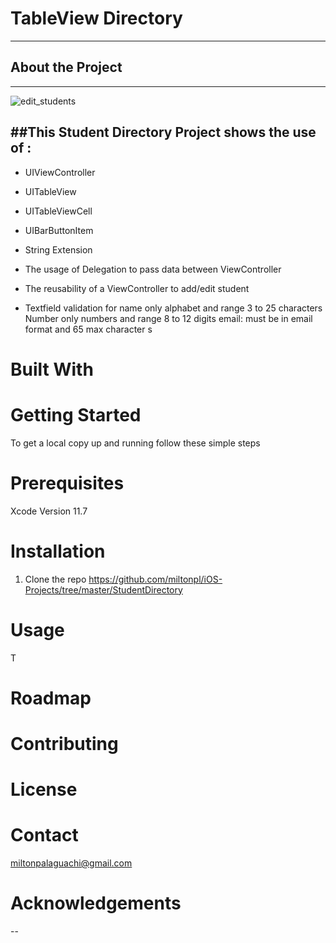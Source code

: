 # TableView Directory
---
## About the Project
---
![edit_students](https://user-images.githubusercontent.com/24483674/94515370-65b46780-01f1-11eb-9ee4-ce21a2df1755.gif)



<img1 src="https://media.giphy.com/media/xOhA6ar4k6T9qc7YkM/giphy.gif" width="40" height="70" />



##This Student Directory Project shows the use of :
---
- UIViewController
- UITableView
- UITableViewCell
- UIBarButtonItem
-  String Extension 

- The usage of Delegation to pass data between ViewController
- The reusability of a ViewController to add/edit student
- Textfield validation
for name only alphabet and range 3 to 25 characters
Number only numbers and range 8 to 12 digits
email: must be in email format and 65 max character s
# Built With

# Getting Started
To get a local copy up and running follow these simple steps
# Prerequisites
Xcode 
Version 11.7

# Installation
1. Clone the repo
https://github.com/miltonpl/iOS-Projects/tree/master/StudentDirectory

# Usage
T
# Roadmap
# Contributing
# License
# Contact
miltonpalaguachi@gmail.com

# Acknowledgements
--
